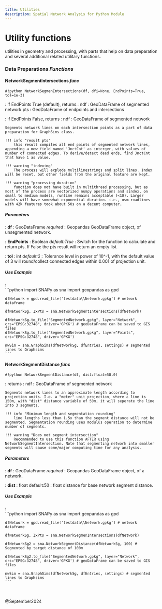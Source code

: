 ```yaml
---
title: Utilities
description: Spatial Network Analysis for Python Module
---
```


# Utility functions

utilities in geometry and processing, with parts that help on data preparation and several additional related utilitary functions.

### Data Preparations <i>Functions</i>

#### NetworkSegmentIntersections <i> func </i>
`#!python NetworkSegmenIntersections(df, dfi=None, EndPoints=True, tol=1e-3)`

:   if EndPoints True (default), returns 
    :   ndf : GeoDataFrame of segmented network
        pts : GeoDataFrame of endpoints and intersections

:   if EndPoints False, returns 
    :   ndf : GeoDataFrame of segmented network

    Segments network lines on each intersection points as a part of data preparation for GraphSims class.

    !!! info "result pts"
        this result compiles all end points of segmented network lines, appending a new field named 'JnctCnt' as interger, with values of number of connected edges. To derive/detect dead ends, find JnctCnt that have 1 as value.

    !!! warning "indexing"
        The process will explode multilinestrings and split lines. Index will be reset, but other fields from the original feature are kept.
    
    !!! warning "processing duration"
        function does not have built in multithread processing, but as most of the process are vectorized numpy operations and sindex, on small to medium models, runtime remains acceptable (<10). Larger models will have somewhat exponential duration. i.e., osm roadlines with 42k features took about 50s on a decent computer.

##### Parameters

:   <b>df</b> : GeoDataFrame <i>required</i>
    :   Geopandas GeoDataFrame object, of unsegmented network.

:   <b>EndPoints</b> : Boolean <i>default:True</i>
    :   Switch for the function to calculate and return pts. If False the pts result will return an empty list.

:   <b>tol</b> : int <i>default:3</i>
    :   Tolerance level in power of 10^-1, with the default value of 3 will round/collect connected edges within 0.001 of projection unit.

##### Use Example
:   
    ```python
    import SNAPy as sna
    import geopandas as gpd

    dfNetwork = gpd.read_file('testdata\\Network.gpkg') # network dataframe

    dfNetworkSg, IxPts = sna.NetworkSegmentIntersections(dfNetwork)

    dfNetworkSg.to_file("SegmentedNetwork.gpkg", layer="Network", crs="EPSG:32748", driver='GPKG') # geoDataFrame can be saved to GIS files
    dfNetworkSg.to_file("SegmentedNetwork.gpkg", layer="Points", crs="EPSG:32748", driver='GPKG')

    nwSim = sna.GraphSims(dfNetworkSg, dfEntries, settings) # segmented lines to Graphsims
    ```

#### NetworkSegmentDistance <i> func </i>
`#!python NetworkSegmentDistance(df, dist:float=50.0)`

:   returns 
    :   ndf : GeoDataFrame of segmented network

    Segments network lines to an approximate length according to projection units. I.e. a "meter" unit projection, where a line is 150m, with "dist" distance variable of 50m, it will seperate the line into 3 segments.

    !!! info "Minimum length and segmentation rounding"
        line lengths less than 1.5x than the segment distance will not be segmented. Segmentation rounding uses modulus operation to determine number of segments.
    
    !!! warning "Does not segment intersection"
        Recommended to use this function AFTER using NetworkSegmentIntersection. Note that segmenting network into smaller segments will cause some/major computing time for any analysis.

##### Parameters

:   <b>df</b> : GeoDataFrame <i>required</i>
    :   Geopandas GeoDataFrame object, of a network.

:   <b>dist</b> : float default:50
    :   float distance for base network segment distance.


##### Use Example
:   
    ```python
    import SNAPy as sna
    import geopandas as gpd

    dfNetwork = gpd.read_file('testdata\\Network.gpkg') # network dataframe

    dfNetworkSg, IxPts = sna.NetworkSegmenIntersections(dfNetwork)

    dfNetworkSg2 = sna.NetworkSegmentDistance(dfNetworkSg, 100) # Segmented by target distance of 100m

    dfNetworkSg2.to_file("SegmentedNetwork.gpkg", layer="Network", crs="EPSG:32748", driver='GPKG') # geoDataFrame can be saved to GIS files

    nwSim = sna.GraphSims(dfNetworkSg, dfEntries, settings) # segmented lines to Graphsims
    ```


<br><br>
@September2024